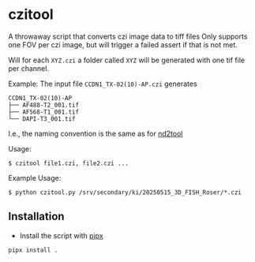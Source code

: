 # czitool

A throwaway script that converts czi image data to tiff files
Only supports one FOV per czi image, but will trigger a failed assert
if that is not met.

Will for each `XYZ.czi` a folder called `XYZ` will be generated with
one tif file per channel.

Example: The input file `CCDN1_TX-02(10)-AP.czi` generates

``` shell
CCDN1_TX-02(10)-AP
├── AF488-T2_001.tif
├── AF568-T1_001.tif
└── DAPI-T3_001.tif
```

I.e., the naming convention is the same as for
[nd2tool](https://www.github.com/elgw/nd2tool)

Usage:

`$ czitool file1.czi, file2.czi ...`

Example Usage:

`$ python czitool.py /srv/secondary/ki/20250515_3D_FISH_Roser/*.czi`

## Installation

- Install the script with [pipx](https://github.com/pypa/pipx)

``` shell
pipx install .
```
